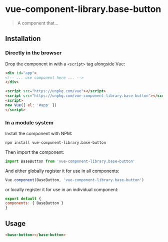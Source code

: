 # vue-component-library.base-button

> A component that...

## Installation

### Directly in the browser

Drop the component in with a `<script>` tag alongside Vue:

```html
<div id="app">
<!-- ... use component here ... -->
</div>

<script src="https://unpkg.com/vue"></script>
<script src="https://unpkg.com/vue-component-library.base-button"></script>
<script>
new Vue({ el: '#app' })
</script>
```

### In a module system

Install the component with NPM:

```bash
npm install vue-component-library.base-button
```

Then import the component:

```js
import BaseButton from 'vue-component-library.base-button'
```

And either globally register it for use in all components:

```js
Vue.component(BaseButton, 'vue-component-library.base-button')
```

or locally register it for use in an individual component:

```js
export default {
components: { BaseButton }
}
```

## Usage

```html
<base-button></base-button>
```
